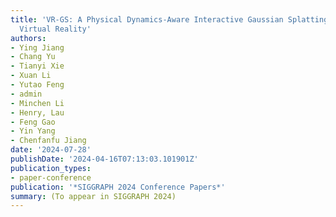 ```yaml
---
title: 'VR-GS: A Physical Dynamics-Aware Interactive Gaussian Splatting System in
  Virtual Reality'
authors:
- Ying Jiang
- Chang Yu
- Tianyi Xie
- Xuan Li
- Yutao Feng
- admin
- Minchen Li
- Henry, Lau
- Feng Gao
- Yin Yang
- Chenfanfu Jiang
date: '2024-07-28'
publishDate: '2024-04-16T07:13:03.101901Z'
publication_types:
- paper-conference
publication: '*SIGGRAPH 2024 Conference Papers*'
summary: (To appear in SIGGRAPH 2024)
---
```

